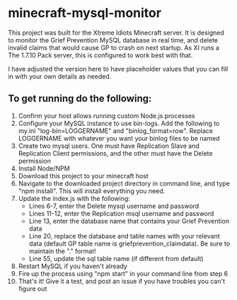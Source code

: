 # minecraft-mysql-monitor

This project was built for the Xtreme Idiots Minecraft server. It is designed to monitor the Grief Prevention MySQL database in real time, and delete invalid claims that would cause GP to crash on next startup. As XI runs a The 1.7.10 Pack server, this is configured to work best with that.

I have adjusted the version here to have placeholder values that you can fill in with your own details as needed.

## To get running do the following:
1. Confirm your host allows running custom Node.js processes
2. Configure your MySQL instance to use bin-logs. Add the following to my.ini "log-bin=LOGGERNAME" and "binlog_format=row". Replace LOGGERNAME with whatever you want your binlog files to be named
3. Create two mysql users. One must have Replication Slave and Replication Client permissions, and the other must have the Delete permission
4. Install Node/NPM
5. Download this project to your minecraft host
6. Navigate to the downloaded project directory in command line, and type "npm install". This will install everything you need.
7. Update the index.js with the following:
   - Lines 6-7, enter the Delete mysql username and password
   - Lines 11-12, enter the Replication msql username and password
   - Line 13, enter the database name that contains your Grief Prevention data
   - Line 20, replace the database and table names with your relevant data (default GP table name is griefprevention_claimdata). Be sure to maintain the "." format!
   - Line 55, update the sql table name (if different from default)
8. Restart MySQL if you haven't already
9. Fire up the process using "npm start" in your command line from step 6
10. That's it! Give it a test, and post an issue if you have troubles you can't figure out
